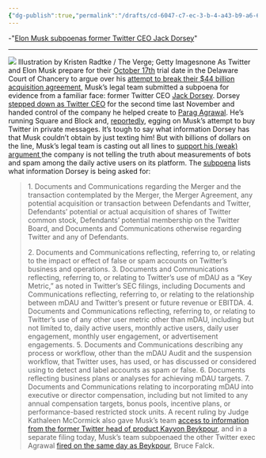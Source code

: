 ```yaml
---
{"dg-publish":true,"permalink":"/drafts/cd-6047-c7-ec-3-b-4-a43-b9-a6-6-f96-d393-b855/","dgHomeLink":true,"dgPassFrontmatter":false}
---
```


-"[Elon Musk subpoenas former Twitter CEO Jack Dorsey](https://www.theverge.com/2022/8/22/23316862/elon-musk-jack-dorsey-twitter-trial-subpoena)"

---
![](https://cdn.vox-cdn.com/thumbor/YjI6MbcU6*GWbzktdWF52EOlwQs=/0x0:2040x1360/1200x800/filters:focal\(857x517:1183x843\)/cdn.vox-cdn.com/uploads/chorus*image/image/71271408/VRG*Illo*STK022*K*Radtke*Musk*Twitter*Shrug.0.jpg) Illustration by Kristen Radtke / The Verge; Getty Imagesnone
As Twitter and Elon Musk prepare for their [October 17th](https://www.theverge.com/2022/7/29/23283577/elon-musk-twitter-lawsuit-trial-start-date-delaware) trial date in the Delaware Court of Chancery to argue over his [attempt to break their $44 billion acquisition agreement](https://www.theverge.com/2022/7/12/23205624/twitter-sues-elon-musk-acquisition-agreement), Musk’s legal team submitted a subpoena for evidence from a familiar face: former Twitter CEO [Jack Dorsey](https://www.theverge.com/2015/10/5/9457277/jack-dorsey-twitter-ceo-timeline).
Dorsey [stepped down as Twitter CEO](https://www.theverge.com/2021/11/29/22807578/jack-dorsey-rumor-resign-twitter-ceo-square-web3) for the second time last November and handed control of the company he helped create to [Parag Agrawal](https://www.theverge.com/2021/11/29/22808756/twitter-ceo-parag-agrawal-jack-dorsey-bluesky-moderation). He’s running Square and Block and, [reportedly](https://www.theverge.com/2022/4/29/23049172/elon-musk-buys-twitter-thiel-farts-jack-dorsey), egging on Musk’s attempt to buy Twitter in private messages.
It’s tough to say what information Dorsey has that Musk couldn’t obtain by just texting him! But with billions of dollars on the line, Musk’s legal team is casting out all lines to [support his (weak) argument ](https://www.theverge.com/2022/8/5/23293527/elon-musk-countersuit-twitter-acquisition-fraud)the company is not telling the truth about measurements of bots and spam among the daily active users on its platform. The [subpoena](https://www.documentcloud.org/documents/22161191-dorsey-schedules-a-b?responsive=0&title=1&onlyshoworg=1) lists what information Dorsey is being asked for:
> 1\. Documents and Communications regarding the Merger and the transaction contemplated by the Merger, the Merger Agreement, any potential acquisition or transaction between Defendants and Twitter, Defendants’ potential or actual acquisition of shares of Twitter common stock, Defendants’ potential membership on the Twitter Board, and Documents and Communications otherwise regarding Twitter and any of Defendants. 
> 
> 2\. Documents and Communications reflecting, referring to, or relating to the impact or effect of false or spam accounts on Twitter’s business and operations. 
> 3\. Documents and Communications reflecting, referring to, or relating to Twitter’s use of mDAU as a “Key Metric,” as noted in Twitter’s SEC filings, including Documents and Communications reflecting, referring to, or relating to the relationship between mDAU and Twitter’s present or future revenue or EBITDA. 
> 4\. Documents and Communications reflecting, referring to, or relating to Twitter’s use of any other user metric other than mDAU, including but not limited to, daily active users, monthly active users, daily user engagement, monthly user engagement, or advertisement engagements. 
> 5\. Documents and Communications describing any process or workflow, other than the mDAU Audit and the suspension workflow, that Twitter uses, has used, or has discussed or considered using to detect and label accounts as spam or false. 
> 6\. Documents reflecting business plans or analyses for achieving mDAU targets. 
> 7\. Documents and Communications relating to incorporating mDAU into executive or director compensation, including but not limited to any annual compensation targets, bonus pools, incentive plans, or performance-based restricted stock units.
A recent ruling by Judge Kathaleen McCormick also gave Musk’s team [access to information from the former Twitter head of product Kayvon Beykpour](https://www.theverge.com/2022/8/16/23309024/elon-musk-twitter-lawsuit-bot-spam-kayvon-beykpour), and in a separate filing today, Musk’s team subpoenaed the other Twitter exec Agrawal [fired on the same day as Beykpour](https://www.theverge.com/2022/5/12/23068851/twitter-product-chief-kayvon-beykpour-bruce-falck-parag-agrawal), Bruce Falck.